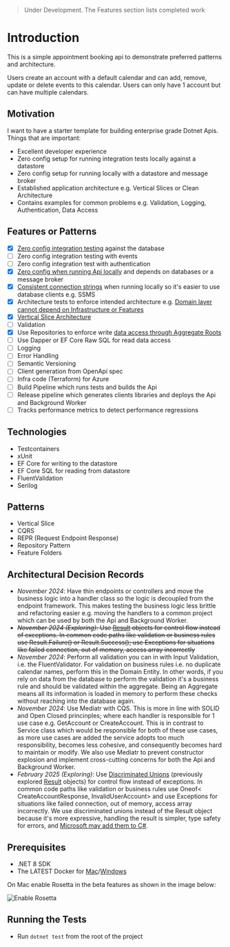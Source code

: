 > Under Development. The Features section lists completed work

# Introduction

This is a simple appointment booking api to demonstrate preferred patterns and architecture.

Users create an account with a default calendar and can add, remove, update or delete events to this calendar.
Users can only have 1 account but can have multiple calendars.

## Motivation

I want to have a starter template for building enterprise grade Dotnet Apis. Things that are important:

- Excellent developer experience
- Zero config setup for running integration tests locally against a datastore
- Zero config setup for running locally with a datastore and message broker
- Established application architecture e.g. Vertical Slices or Clean Architecture
- Contains examples for common problems e.g. Validation, Logging, Authentication, Data Access

## Features or Patterns

- [x] [Zero config integration testing](/tests/Web.Api.IntegrationTests/Helpers/AppointerWebApplicationFactory.cs)
  against the database
- [ ] Zero config integration testing with events
- [ ] Zero config integration test with authentication
- [x] [Zero config when running Api locally](/src/AppHost/Program.cs) and depends on databases or a message broker
- [x] [Consistent connection strings](/src/AppHost/Program.cs#L7) when running locally so it's easier to use database
  clients e.g. SSMS
- [x] Architecture tests to enforce intended architecture
  e.g. [Domain layer cannot depend on Infrastructure or Features](/tests/Web.Api.ArchitectureTests/DomainTests.cs)
- [x] [Vertical Slice Architecture](/src/Web.Api/Features/UserAccounts/CreateAccount.cs)
- [ ] Validation
- [x] Use Repositories to enforce
  write [data access through Aggregate Roots](/src/Web.Api/Infrastructure/Repositories/Repository.cs)
- [ ] Use Dapper or EF Core Raw SQL for read data access
- [ ] Logging
- [ ] Error Handling
- [ ] Semantic Versioning
- [ ] Client generation from OpenApi spec
- [ ] Infra code (Terraform) for Azure
- [ ] Build Pipeline which runs tests and builds the Api
- [ ] Release pipeline which generates clients libraries and deploys the Api and Background Worker
- [ ] Tracks performance metrics to detect performance regressions

## Technologies

- Testcontainers
- xUnit
- EF Core for writing to the datastore
- EF Core SQL for reading from datastore
- FluentValidation
- Serilog

## Patterns

- Vertical Slice
- CQRS
- REPR (Request Endpoint Response)
- Repository Pattern
- Feature Folders

## Architectural Decision Records

- _November 2024_: Have thin endpoints or controllers and move the business logic into a handler class so the logic is
  decoupled from the endpoint framework. This makes testing the business logic less brittle and refactoring easier e.g.
  moving the handlers to a common project which can be used by both the Api and Background Worker.
- ~~_November 2024 (Exploring)_:
  Use [Result](https://www.milanjovanovic.tech/blog/functional-error-handling-in-dotnet-with-the-result-pattern) objects
  for control flow instead of exceptions. In common code paths like validation or business rules use Result.Failure() or
  Result.Success(); use Exceptions for situations like failed connection, out of memory, access array incorrectly~~
- _November 2024_: Perform all validation you can in with Input Validation, i.e. the FluentValidator. For validation on
  business rules i.e. no duplicate calendar names, perform this in the Domain Entity. In other words, if you rely on
  data from the database to perform the validation it's a business rule and should be validated within the aggregate.
  Being an Aggregate means all its information is loaded in memory to perform these checks without reaching into the
  database again.
- _November 2024_: Use Mediatr with CQS. This is more in line with SOLID and Open Closed princinples; where each handler
  is responsible for 1 use case e.g. GetAccount or CreateAccount. This is in contrast to Service class which would be
  responsible for both of these use cases, as more use cases are added the service adopts too much responsibility,
  becomes less cohesive, and consequently becomes hard to maintain or modify. We also use Mediatr to prevent constructor
  explosion and implement cross-cutting concerns for both the Api and Background Worker.
- _February 2025 (Exploring)_: Use [Discriminated Unions](https://github.com/mcintyre321/OneOf) (previously explored
  [Result](https://www.milanjovanovic.tech/blog/functional-error-handling-in-dotnet-with-the-result-pattern)
  objects) for control flow instead of exceptions. In common code paths like validation or business rules use Oneof<
  CreateAccountResponse, InvalidUserAccount> and use Exceptions for situations like failed connection, out of
  memory, access array incorrectly. We use discriminated unions instead of the Result object because it's more
  expressive, handling the result is simpler, type safety for errors,
  and [Microsoft may add them to C#](https://github.com/dotnet/csharplang/blob/main/proposals/TypeUnions.md).

## Prerequisites

- .NET 8 SDK
- The LATEST Docker
  for [Mac](https://docs.docker.com/desktop/install/mac-install/)/[Windows](https://docs.docker.com/desktop/install/windows-install/)

On Mac enable Rosetta in the beta features as shown in the image below:

![Enable Rosetta](./imgs/dockerForMac.png)

## Running the Tests

- Run `dotnet test` from the root of the project
